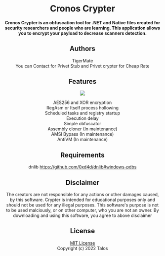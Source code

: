 <div align="center">
  <h1>
      Cronos Crypter
  </h1>
  <h4> Cronos Crypter is an obfuscation tool for .NET and Native files created for security researchers and people who are learning.
    This application allows you to encrypt your payload to decrease scanners detection.</h4>
</div>

<div align="center">
  <h2>Authors</h2>
    TigerMate
  <br/>
  You can Contact for Privet Stub and Privet crypter for Cheap Rate
  
    
</div>

<div align="center">
  <h2>Features</h2>
  <img src="https://github.com/TigerMates/Privet-Crypter/blob/main/Cronos.png"></img
</div>
  
  AES256 and XOR encryption
  <br/>
 RegAsm or Itself process hollowing
  <br/>
 Scheduled tasks and registry startup
  <br/>
 Execution delay
  <br/>
 Simple obfuscator
  <br/>
 Assembly cloner (In maintenance)
  <br/>
 AMSI Bypass (In maintenance)
  <br/>
 AntiVM (In maintenance)
  <br/>
 
## Requirements
  dnlib https://github.com/0xd4d/dnlib#windows-pdbs
  
## Disclaimer

The creators are not responsible for any actions or other damages caused, by this software.
Crypter is intended for educational purposes only and should not be used for any illegal purposes.
This software's purpose is not to be used malciously, or on other computer, who you are not an owner.
By downloading and using this software, you agree to above disclaimer 

## License

[MIT License](https://github.com/XaFF-XaFF/Cronos-Crypter/blob/master/LICENSE)
<br/>
Copyright (c) 2022 Talos
